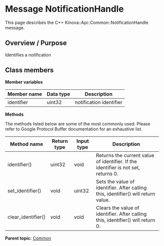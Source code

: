 # Message NotificationHandle

This page describes the C++ Kinova::Api::Common::NotificationHandle message.

## Overview / Purpose

Identifies a notification

## Class members

 **Member variables** 

|Member name|Data type|Description|
|-----------|---------|-----------|
|identifier|uint32|notification identifier|

 **Methods** 

The methods listed below are some of the most commonly used. Please refer to Google Protocol Buffer documentation for an exhaustive list.

|Method name|Return type|Input type|Description|
|-----------|-----------|----------|-----------|
|identifier\(\)|uint32|void|Returns the current value of identifier. If the identifier is not set, returns 0.|
|set\_identifier\(\)|void|uint32|Sets the value of identifier. After calling this, identifier\(\) will return value.|
|clear\_identifier\(\)|void|void|Clears the value of identifier. After calling this, identifier\(\) will return 0.|

**Parent topic:** [Common](../references/summary_Common.md)

